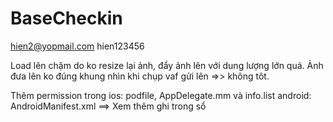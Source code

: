 # BaseCheckin

hien2@yopmail.com
hien123456

Load lên chậm do ko resize lại ảnh, đẩy ảnh lên với dung lượng lớn quá. Ảnh đưa lên ko đúng khung nhìn khi chụp vaf gửi lên =>> không tôt.

Thêm permission trong ios: podfile, AppDelegate.mm và info.list
android: AndroidManifest.xml
==> Xem thêm ghi trong sổ
